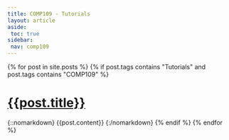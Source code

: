 ```yaml
---
title: COMP109 - Tutorials
layout: article
aside:
 toc: true
sidebar:
 nav: comp109
---
```

{% for post in site.posts %}
{% if post.tags contains "Tutorials" and post.tags contains "COMP109" %}
# [{{post.title}}]({{site.baseurl}}{{post.url}})
{::nomarkdown}
{{post.content}}
{:/nomarkdown}
{% endif %}
{% endfor %}
